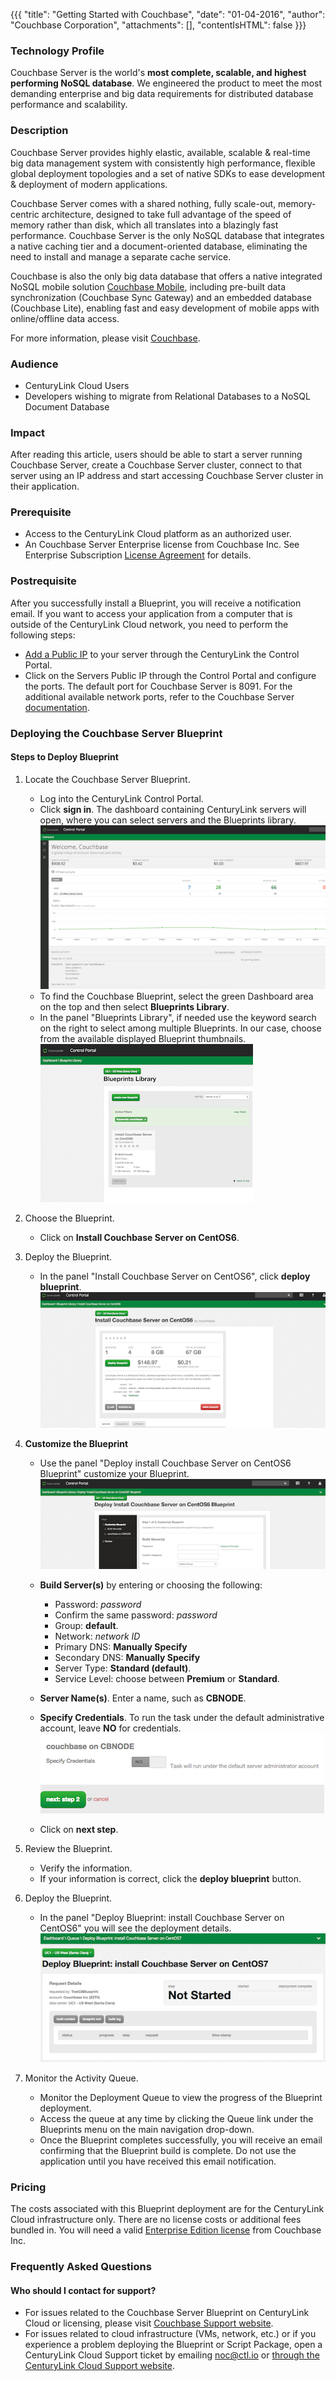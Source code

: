 {{{
  "title": "Getting Started with Couchbase",
  "date": "01-04-2016",
  "author": "Couchbase Corporation",
  "attachments": [],
  "contentIsHTML": false
}}}

### Technology Profile
Couchbase Server is the world's **most complete, scalable, and highest performing NoSQL database**. We engineered the product to meet the most demanding enterprise and big data requirements for distributed database performance and scalability.

### Description
Couchbase Server provides highly elastic, available, scalable & real-time big data management system with consistently high performance, flexible global deployment topologies and a set of native SDKs to ease development & deployment of modern applications.

Couchbase Server comes with a shared nothing, fully scale-out, memory-centric architecture, designed to take full advantage of the speed of memory rather than disk, which all translates into a blazingly fast performance. Couchbase Server is the only NoSQL database that integrates a native caching tier and a document-oriented database, eliminating the need to install and manage a separate cache service.

Couchbase is also the only big data database that offers a native integrated NoSQL mobile solution [Couchbase Mobile](http://www.couchbase.com/nosql-databases/couchbase-mobile?gclid=COfC4_rG7skCFUaCfgodaEIEnA), including pre-built data synchronization (Couchbase Sync Gateway) and an embedded database (Couchbase Lite), enabling fast and easy development of mobile apps with online/offline data access.

For more information, please visit [Couchbase](http://www.couchbase.com).

### Audience
* CenturyLink Cloud Users
* Developers wishing to migrate from Relational Databases to a NoSQL Document Database

### Impact
After reading this article, users should  be able to start a server running Couchbase Server, create a Couchbase Server cluster, connect to that server using an IP address and start accessing Couchbase Server cluster in their application.

### Prerequisite
* Access to the CenturyLink Cloud platform as an authorized user.
* An Couchbase Server Enterprise license from Couchbase Inc. See Enterprise Subscription [License Agreement](http://www.couchbase.com/agreement/subscription) for details.

### Postrequisite
After you successfully install a Blueprint, you will receive a notification email. If you want to access your application from a computer that is outside of the CenturyLink Cloud network, you need to perform the following steps:
* [Add a Public IP](../../Network/how-to-add-public-ip-to-virtual-machine.md) to your server through the CenturyLink the Control Portal.
* Click on the Servers Public IP through the Control Portal and configure the ports. The default port for Couchbase Server is 8091. For the additional available network ports, refer to the Couchbase Server [documentation](http://developer.couchbase.com/documentation/server/4.1/install/install-ports.html).

### Deploying the Couchbase Server Blueprint

#### Steps to Deploy Blueprint
1. Locate the Couchbase Server Blueprint.
   * Log into the CenturyLink Control Portal.
   * Click **sign in**. The dashboard containing CenturyLink servers will open, where you can select servers and the Blueprints library.    
   ![](../../images/2-dashboard-uc.png)
   * To find the Couchbase Blueprint, select the green Dashboard area on the top and then select **Blueprints Library**.
   * In the panel "Blueprints Library", if needed use the keyword search on the right to select among multiple Blueprints. In our case, choose from the available displayed Blueprint thumbnails.
  ![](../../images/4-bp-lib.png)               

2. Choose the Blueprint.   
   * Click on **Install Couchbase Server on CentOS6**.   

3. Deploy the Blueprint.    
   * In the panel "Install Couchbase Server on CentOS6", click **deploy blueprint**.  
   ![](../../images/6-install-cbs-osx.png)   

4. **Customize the Blueprint**   
   * Use the panel "Deploy install Couchbase Server on CentOS6 Blueprint" customize your Blueprint.    
   ![](../../images/7-customize-bp.png)   

    *  **Build Server(s)** by entering or choosing the following:
		* Password: *password*
        * Confirm the same password: *password*
        * Group: **default**.
        * Network: *network ID*
        * Primary DNS: **Manually Specify**
        * Secondary DNS: **Manually Specify**
        * Server Type: **Standard (default)**.
        * Service Level: choose between **Premium** or **Standard**.
    *  **Server Name(s)**. Enter a name, such as **CBNODE**.
    *  **Specify Credentials**. To run the task under the default administrative account, leave **NO** for credentials.    
   ![](../../images/8-nextstep-2.png)      

   * Click on **next step**.

5. Review the Blueprint.           
   * Verify the information.           
   * If your information is correct, click the **deploy blueprint** button.

6. Deploy the Blueprint.   
   * In the panel "Deploy Blueprint: install Couchbase Server on CentOS6" you will see the deployment details.   
   ![](../../images/10-deploy-bprint.png)   

7. Monitor the Activity Queue.        
   * Monitor the Deployment Queue to view the progress of the Blueprint deployment.
   * Access the queue at any time by clicking the Queue link under the Blueprints menu on the main navigation drop-down.
   * Once the Blueprint completes successfully, you will receive an email confirming that the Blueprint build is complete. Do not use the application until you have received this email notification.

### Pricing
The costs associated with this Blueprint deployment are for the CenturyLink Cloud infrastructure only. There are no license costs or additional fees bundled in. You will need a valid [Enterprise Edition license](http://www.couchbase.com/agreement/subscription) from Couchbase Inc.

### Frequently Asked Questions

#### Who should I contact for support?
* For issues related to the Couchbase Server Blueprint on CenturyLink Cloud or licensing, please visit [Couchbase Support website](http://support.couchbase.com/home).
* For issues related to cloud infrastructure (VMs, network, etc.) or if you experience a problem deploying the Blueprint or Script Package, open a CenturyLink Cloud Support ticket by emailing [noc@ctl.io](mailto:noc@ctl.io) or [through the CenturyLink Cloud Support website](https://t3n.zendesk.com/tickets/new).
